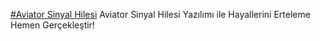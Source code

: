 [#Aviator Sinyal Hilesi](https://aviatoryazilim.net)
Aviator Sinyal Hilesi Yazılımı ile Hayallerini Erteleme Hemen Gerçekleştir!
